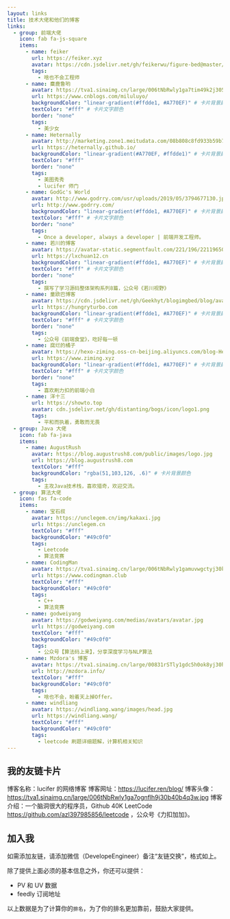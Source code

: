 ```yaml
---
layout: links
title: 技术大佬和他们的博客
links:
  - group: 前端大佬
    icon: fab fa-js-square
    items:
      - name: feiker
        url: https://feiker.xyz
        avatar: https://cdn.jsdelivr.net/gh/feikerwu/figure-bed@master/assets/20201216181952.png
        tags:
          - 啥也不会工程师
      - name: 麋鹿鲁哟
        avatar: https://tva1.sinaimg.cn/large/006tNbRwly1ga7tim49k2j3050050wem.jpg
        url: https://www.cnblogs.com/miluluyo/
        backgroundColor: "linear-gradient(#ffdde1, #A770EF)" # 卡片背景颜色
        textColor: "#fff" # 卡片文字颜色
        border: "none"
        tags:
          - 美少女
      - name: Heternally
        avatar: http://marketing.zone1.meitudata.com/08b808c8fd933b59b75894ba6ce25748-3483.jpeg
        url: https://heternally.github.io/
        backgroundColor: "linear-gradient(#A770EF, #ffdde1)" # 卡片背景颜色
        textColor: "#fff"
        border: "none"
        tags:
          - 美图秀秀
          - lucifer 师门
      - name: GodGc's World
        avatar: http://www.godrry.com/usr/uploads/2019/05/3794677130.jpg
        url: http://www.godrry.com/
        backgroundColor: "linear-gradient(#ffdde1, #A770EF)" # 卡片背景颜色
        textColor: "#fff" # 卡片文字颜色
        border: "none"
        tags:
          - Once a developer, always a developer | 前端开发工程师。
      - name: 若川的博客
        avatar: https://avatar-static.segmentfault.com/221/196/2211965068-5cf3a535a13d9_huge256
        url: https://lxchuan12.cn
        backgroundColor: "linear-gradient(#ffdde1, #A770EF)" # 卡片背景颜色
        textColor: "#fff" # 卡片文字颜色
        border: "none"
        tags:
          - 撰写了学习源码整体架构系列8篇，公众号《若川视野》
      - name: 童欧巴博客
        avatar: https://cdn.jsdelivr.net/gh/Geekhyt/blogimgbed/blog/avatar.jpeg
        url: https://hungryturbo.com
        backgroundColor: "linear-gradient(#ffdde1, #A770EF)" # 卡片背景颜色
        textColor: "#fff" # 卡片文字颜色
        border: "none"
        tags:
          - 公众号《前端食堂》，吃好每一顿
      - name: 腐烂的橘子
        avatar: https://hexo-ziming.oss-cn-beijing.aliyuncs.com/blog-Hexo/20200903082843.png
        url: https://www.ziming.xyz
        backgroundColor: "linear-gradient(#ffdde1, #A770EF)" # 卡片背景颜色
        textColor: "#fff" # 卡片文字颜色
        border: "none"
        tags:
          - 喜欢刷力扣的前端小白
      - name: 洋十三
        url: https://showto.top
        avatar: cdn.jsdelivr.net/gh/distanting/bogs/icon/logo1.png
        tags:
          - 平和而执着，勇敢而无畏
  - group: Java 大佬
    icon: fab fa-java
    items:
      - name: AugustRush
        avatar: https://blog.augustrush8.com/public/images/logo.jpg
        url: https://blog.augustrush8.com
        textColor: "#fff"
        backgroundColor: "rgba(51,103,126, .6)" # 卡片背景颜色
        tags:
          - 主攻Java技术栈，喜欢猎奇，欢迎交流。
  - group: 算法大佬
    icon: fas fa-code
    items:
      - name: 宝石叔
        avatar: https://unclegem.cn/img/kakaxi.jpg
        url: https://unclegem.cn
        textColor: "#fff"
        backgroundColor: "#49c0f0"
        tags:
          - Leetcode
          - 算法竞赛
      - name: CodingMan
        avatar: https://tva1.sinaimg.cn/large/006tNbRwly1gamuvwgctyj30kp0kpq42.jpg
        url: https://www.codingman.club
        textColor: "#fff"
        backgroundColor: "#49c0f0"
        tags:
          - C++
          - 算法竞赛
      - name: godweiyang
        avatar: https://godweiyang.com/medias/avatars/avatar.jpg
        url: https://godweiyang.com
        textColor: "#fff"
        backgroundColor: "#49c0f0"
        tags:
          - 公众号【算法码上来】，分享深度学习与NLP算法
      - name: Mzdora's 博客
        avatar: https://tva1.sinaimg.cn/large/00831rSTly1gdc5h0ok8yj30hs0hsglz.jpg
        url: http://mzdora.info/
        textColor: "#fff"
        backgroundColor: "#49c0f0"
        tags:
          - 啥也不会，盼着天上掉Offer。
      - name: windliang
        avatar: https://windliang.wang/images/head.jpg
        url: https://windliang.wang/
        textColor: "#fff"
        backgroundColor: "#49c0f0"
        tags:
          - leetcode 刷题详细题解，计算机相关知识
---
```


## 我的友链卡片

博客名称：lucifer 的网络博客
博客网址：https://lucifer.ren/blog/
博客头像：https://tva1.sinaimg.cn/large/006tNbRwly1ga7ognflh9j30b40b4q3w.jpg
博客介绍：一个脑洞很大的程序员，Github 40K LeetCode https://github.com/azl397985856/leetcode ，公众号《力扣加加》。

## 加入我

如需添加友链，请添加微信（DevelopeEngineer）备注“友链交换”，格式如上。

除了提供上面必须的基本信息之外，你还可以提供：

- PV 和 UV 数据
- feedly 订阅地址

以上数据是为了计算你的`排名`，为了你的排名更加靠前，鼓励大家提供。
